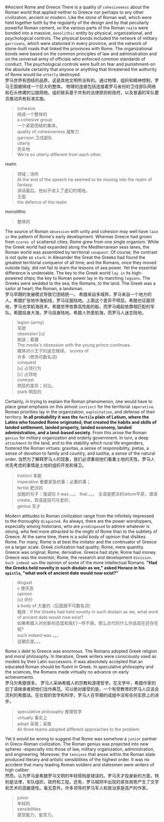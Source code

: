 #Ancient Rome and Greece
There is a quality of `cohesiveness` about the Roman world that applied neither to Greece nor perhaps to any other civilization, ancient or modern. Like the stone of Roman wall, which were held together both by the regularity of the design and by that peculiarly powerful Roman cement, so the various parts of the Roman `realm` were bonded into a massive, `monolithic` entity by physical, organizational, and psychological controls. The physical bonds included the network of military `garrisons`, which were stationed in every province, and the network of stone-built roads that linked the provinces with Rome. The organizational bonds were based on the common principles of law and administration and on the universal army of officials who enforced common standards of conduct. The psychological controls were built on fear and punishment-on the absolute certainty that anyone or anything that threatened the authority of Rome would be `utterly` destroyed.  
罗马世界有团结的品质，这是其他文明所没有的。通过物理，组织和精神控制，罗马王国被绑成一个巨大的整体。  物理的连接包括连接着罗马省份的卫戍部队网络和石头修建的公路网络。组织联系基于共有的法律原则和政府，以及普遍的军队要员推动共有标准实施。  
> cohesive  
> 结成一个整体的  
> a cohesive group  
> 一个紧密团结的集体。  
> quality of cohesiveness 凝聚力  
> garrison 卫戍部队  
> utterly  
> 完全地  
> We're so utterly different from each other.  

realm  
> 领域；场所  
> At the end of the speech he seemed to be moving into the realm of fantasy.  
> 讲话最后，他似乎进入了虚幻的境地。  
> 王国  
> the defence of the realm

monolithic  
> 整体的

The source of Roman `obsession` with unity and cohesion may well have `lain in` the pattern of Rome's early development. Whereas Greece had grown from `scores of` scattered cities, Rome grew from one single organism. While the Greek world had expanded along the Mediterranean seas lanes, the Roman world was assembled by territorial `conquest`. Of course, the contrast is not quite so `stark`: in Alexander the Great the Greeks had found the greatest territorial conqueror of all time; and the Romans, once they moved outside Italy, did not fail to learn the lessons of sea power. Yet the essential difference is undeniable. The key to the Greek world `lay in` its high-powered ships; the key to Roman power lay in its marching `legions`. The Greeks were wedded to the sea; the Romans, to the land. The Greek was a sailor at heart; the Roman, a landsman.  
罗马早期的发展模式导致它团结统一。 希腊来自多城邦，罗马来自一个地方的人。希腊扩张地中海航线，罗马征服陆地。上面这个差异不明显。希腊也征服领地，罗马也学航海技术。希腊世界依靠高性能的船，而罗马崛起依靠相匹配的军队。希腊投身大海，罗马投身陆地。希腊人热爱航海，而罗马人迷恋陆地。
> legion (army)  
> 军团  
> obsession [u]  
> 痴迷；着魔  
> The media's obsession with the young prince continues.  
> 媒体对小王子的迷恋继续。
> scores of  
> 许多（修饰可数名词）  
> conquest  
> [u] 占领行为  
> [c] 占领地  
> contrast  
> 明显的差异；对比。  
> stark 明显的

Certainly, in trying to explain the Roman phenomenon, one would have to place great emphasis on this almost `instinct` for the territorial `imperative`. Roman priorities lay in the organization, `exploitation`, and defense of their territory. **In all probability it was the `fertile` plain of Latium, where the Latins who founded Rome originated, that created the habits and skills of landed settlement, landed property, landed economy, landed administration, and a land-based society.** From this arose the Roman `genius` for military organization and orderly government. In turn, a deep `attachment` to the land, and to the stability which rural life engenders, fostered the Roman virtues: gravitas, a sense of responsibility, pietas, a sense of devotion to family and country, and iustitia, a sense of the natural order.
当然为了解释罗马人的现象，我们必须重视他们看重土地的天性。罗马人优先考虑的事情是土地的组织开发和保卫。
> instinct 本能  
> imperative 重要紧急的事；必要的事；  
> fertile 肥沃的  
> 加粗的句子：强调句 it was 。。。 that 。。。 主语是肥沃的latium平原，谓语create，宾语是技巧与爱好。  
> genius 天才


Modern attitudes to Roman civilization range from the infinitely impressed to the thoroughly `disgusted`. As always, there are the power worshippers, especially among historians, who are `predisposed` to admire whatever is strong, who feel more attracted to the might of Rome than to the subtlety of Greece. At the same time, there is a solid body of opinion that dislikes Rome. For many, Rome is at best the imitator and the continuator of Greece on a larger scale. Greek civilization had quality; Rome, mere quantity. Greece was original; Rome, derivative. Greece had style; Rome had money. Greece was the inventor; Rome, the research and development `division`. `Such indeed was` the opinion of some of the more intellectual Romans. **"Had the Greeks held novelty in such disdain as we," asked Horace in his `epistle`, "what work of ancient date would now exist?"**  
> disgust  
> v 使厌恶  
> opinion  
> [u] 评价  
> a body of 大量的（后面跟不可数名词）  
> 粗体：If the Greeks had held novelty in such disdain as we, what work of ancient date would now exist?  
> 如果希腊人对创新的态度和我们一样不屑，那么古代的什么作品现在还存在呢?  
> such indeed was 。。。  
> 这确实是。。。


Rome`s debt to Greece was enormous. The Romans adopted Greek religion and moral philosophy. In literature, Greek writers were consciously used as models by their Latin successors. It was absolutely accepted that an educated Roman should be fluent in Greek. In speculative philosophy and the sciences, the Romans made virtually no advance on early achievements.  
罗马欠希腊很多。 罗马人采纳希腊人的宗教和道德哲学。在文学中，希腊作家的拉丁语继承者把他们当作典范。可以绝对接受的是，一个有受教育的罗马人应该会流利的希腊话。在壮观的哲学和科学，罗马人在早期的成就中没有任何实质上的进步。  
> speculative philosophy 推理哲学  
> virtually 事实上  
> adopt 采用；采取  
> All three teams adopted different approaches to the problem.  


Yet it would be wrong to suggest that Rome was somehow a `junior` partner in Greco-Roman civilization. The Roman genius was projected into new spheres -especially into those of law, military organization, administration, and engineering. Moreover, the `tensions` that arose within the Roman state produced literary and artistic sensibilities of the highest order. It was no accident that many leading Roman soldiers and statesmen were writers of high caliber.  
然而，认为罗马是希腊罗马文明的年轻搭档是错误的。罗马天才投身新的方面，特别是法律，军队组织，政府和工程。还有，罗马城邦中出现的紧张局势产生了文学和艺术的高敏感性。毫无意外，许多领导的罗马军人和政治家是高产的作家。
> junior  
> 年轻的  
> sensibilities  
> 感受能力，鉴赏力。